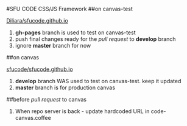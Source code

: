 #SFU CODE CSS/JS Framework 
##on canvas-test 

[Diliara/sfucode.github.io](https://github.com/Diliara/sfucode.github.io/tree/gh-pages)

1. **gh-pages** branch is used to test on canvas-test
1. push final changes ready for the *pull request* to **develop** branch
1. ignore **master** branch for now


##on canvas 

[sfucode/sfucode.github.io](https://github.com/sfucode/sfucode.github.io)

1. **develop** branch WAS used to test on canvas-test. keep it updated
1. **master** branch is for production canvas


##before *pull request* to canvas

1. When repo server is back - update hardcoded URL in code-canvas.coffee